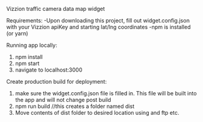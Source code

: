 Vizzion traffic camera data map widget

Requirements: 
-Upon downloading this project, fill out widget.config.json with your Vizzion apiKey and starting lat/lng coordinates
-npm is installed (or yarn)


Running app locally: 
1. npm install 
2. npm start
3. navigate to localhost:3000

Create production build for deployment:
1. make sure the widget.config.json file is filled in. This file will be built into the app and will not change post build
2. npm run build //this creates a folder named dist
3. Move contents of dist folder to desired location using and ftp etc. 
